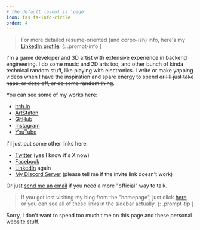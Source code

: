 ```yaml
---
# the default layout is 'page'
icon: fas fa-info-circle
order: 4
---
```


> For more detailed resume-oriented (and corpo-ish) info, here's my [LinkedIn profile](https://www.linkedin.com/in/drekunia).
{: .prompt-info }

I'm a game developer and 3D artist with extensive experience in backend engineering. I do some music and 2D arts too, and other bunch of kinda technical random stuff, like playing with electronics. I write or make yapping videos when I have the inspiration and spare energy to spend ~~or I'll just take naps, or doze off, or do some random thing~~.

You can see some of my works here:

- [itch.io](https://drekunia.itch.io/)
- [ArtStaton](https://www.artstation.com/drekunia)
- [GitHub](https://www.github.com/drekunia)
- [Instagram](https://www.instagram.com/drekunia)
- [YouTube](https://www.youtube.com/@drekunia)

I'll just put some other links here:

- [Twitter](https://x.com/drekunia) (yes I know it's X now)
- [Facebook](https://www.facebook.com/drekunia)
- [LinkedIn](https://www.linkedin.com/in/drekunia) again
- [My Discord Server](https://discord.gg/6QVxjGVhr4) (please tell me if the invite link doesn't work)

Or just [send me an email](mailto:drekunia@gmail.com) if you need a more "official" way to talk.

> If you got lost visiting my blog from the "homepage", just click [here](https://drekunia.github.io), or you can see all of these links in the sidebar actually.
{: .prompt-tip }

Sorry, I don't want to spend too much time on this page and these personal website stuff.
